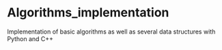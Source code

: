 # Algorithms_implementation
Implementation of basic algorithms as well as several data structures with Python and C++ 
